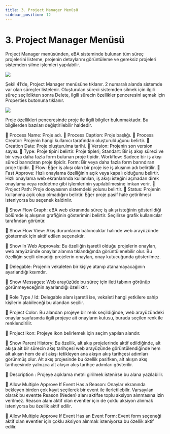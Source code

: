 ```yaml
---
title: 3. Project Manager Menüsü
sidebar_position: 12
---
```


# 3. Project Manager Menüsü

Project Manager menüsünden, eBA sisteminde bulunan tüm süreç projelerini listeme, projenin detaylarını görüntüleme ve gereksiz projeleri sistemden silme işlemleri yapılabilir.  

![](https://docsbimser.blob.core.windows.net/imagecontainer/auto-upload59a00ffa-8590-44d2-bd7c-250c5f2bb657)

Şekil 41’de, Project Manager menüsüne tıklanır. 2 numaralı alanda sistemde var olan süreçler listelenir. Oluşturulan süreci sistemden silmek için ilgili süreç seçildikten sonra Delete, ilgili sürecin özellikler penceresini açmak için Properties butonuna tıklanır. 

![](https://docsbimser.blob.core.windows.net/imagecontainer/auto-uploade51665e1-54d2-4a9e-a48b-b8a292ef92f8)

Proje özellikleri penceresinde proje ile ilgili bilgiler bulunmaktadır. Bu bilgilerden bazıları değiştirilebilir haldedir. 

	Process Name: Proje adı. 
	Process Caption: Proje başlığı. 
	Process Creator: Projenin hangi kullanıcı tarafından oluşturulduğunu belirtir. 
	Creation Date: Proje oluşturulma tarihi. 
	Version: Projenin son version sayısı. 
	Type: Proje tipini belirtir. Proje tipleri;
Standart: Bir iş akışı süreci ve bir veya daha fazla form bulunan proje tipidir. 
Workflow: Sadece bir iş akışı süreci barındıran proje tipidir. 
      Form: Bir veya daha fazla form barındıran proje tipidir. 
	Flow: Eğer iş akışı olan bir proje ise iş akışının adı belirtilir. 
	Fast Approve: Hızlı onaylama özelliğinin açık veya kapalı olduğunu belirtir. Hızlı onaylama web ekranlarında kullanılan, iş akışı isteğini açmadan direk onaylama veya reddetme gibi işlemlerinin yapılabilmesine imkan verir. 
	Project Path: Proje dosyasının sistemdeki yolunu belirtir. 
	Status: Projenin kullanıma açık olup olmadığını belirtir. Eğer proje pasif hale getirilmesi isteniyorsa bu seçenek kaldırılır. 

	Show Flow Graph: eBA web ekranında süreç iş akışı isteğinin gösterildiği bölümde iş akışının grafiğinin gösterimini belirtir. Seçilirse grafik kullanıcılar tarafından görünür. 

	Show Flow View: Akış durumlarını baloncuklar halinde web arayüzünde göstermek için aktif edilen seçenektir.

	Show In Web Approvals: Bu özelliğin işaretli olduğu projelerin onayları, web arayüzünde onaylar alanına tıklandığında görüntülenebilir olur. Bu özelliğin seçili olmadığı projelerin onayları, onay kutucuğunda gösterilmez.

	Delegable: Projenin vekaleten bir kişiye atanıp atanamayacağının ayarlandığı kısımdır.

	Show Messages: Web arayüzüde bu süreç için ileti tabının görünüp görünmeyeceğinin ayarlandığı özelliktir.

	Role Type / Id: Delegable alanı işaretli ise, vekaleti hangi yetkilere sahip kişilerin alabileceği bu alandan seçilir.

	Project Color: Bu alandan projeye bir renk seçildiğinde, web arayüzündeki onaylar sayfasında ilgili projeye ait onayların kutusu, burada seçilen renk ile renklendirilir.

	Project Ikon: Projeye ikon belirlemek için seçim yapılan alandır.

	Show Parent History: Bu özellik, alt akış projelerinde aktif edildiğinde, alt akışa ait bir sürecin akış tarihçesi web arayüzünde görüntülendiğinde hem alt akışın hem de alt akışı tetikleyen ana akışın akış tarihçesi adımları görünmüş olur. Alt akış projesinde bu özellik pasifken, alt akışın akış tarihçesinde yalnızca alt akışın akış tarihçe adımları gösterilir.

	Description : Projeye açıklama metni girilmek istenirse bu alana yazılabilir.

	Allow Multiple Approve If Event Has a Reason:  Onaylar ekranında bekleyen birden çok kayıt seçilerek bir event ile ilerletilebilir. Varsayılan olarak bu eventte Reason (Neden) alanı aktifse toplu aksiyon alınmasına izin verilmez. Reason alanı aktif olan eventler için de çoklu aksiyon alınmak isteniyorsa bu özellik aktif edilir.

	Allow Multiple Approve If Event Has an Event Form: Event form seçeneği aktif olan eventler için çoklu aksiyon alınmak isteniyorsa bu özellik aktif edilir.